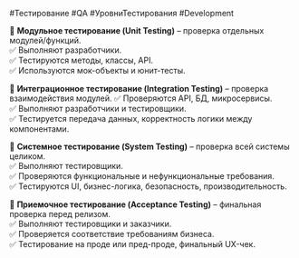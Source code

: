#Тестирование #QA #УровниТестирования #Development

📌 **Модульное тестирование (Unit Testing)** – проверка отдельных модулей/функций.  
✅ Выполняют разработчики.  
✅ Тестируются методы, классы, API.  
✅ Используются мок-объекты и юнит-тесты.

📌 **Интеграционное тестирование (Integration Testing)** – проверка взаимодействия модулей. 
✅ Проверяются API, БД, микросервисы.  
✅ Выполняют разработчики и тестировщики.  
✅ Тестируется передача данных, корректность логики между компонентами.

📌 **Системное тестирование (System Testing)** – проверка всей системы целиком.  
✅ Выполняют тестировщики.  
✅ Проверяются функциональные и нефункциональные требования.  
✅ Тестируются UI, бизнес-логика, безопасность, производительность.

📌 **Приемочное тестирование (Acceptance Testing)** – финальная проверка перед релизом.  
✅ Выполняют тестировщики и заказчики.  
✅ Проверяется соответствие требованиям бизнеса.  
✅ Тестирование на проде или пред-проде, финальный UX-чек.